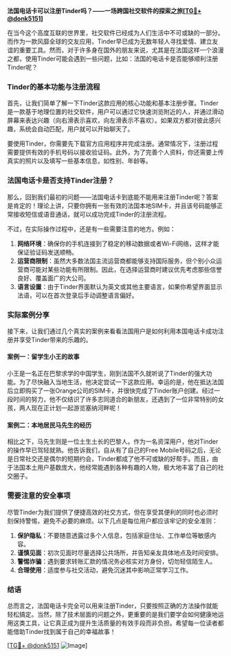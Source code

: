**法国电话卡可以注册Tinder吗？——一场跨国社交软件的探索之旅[[TG💪+ @donk5151](https://t.me/s/donk5151)]**

在当今这个高度互联的世界里，社交软件已经成为人们生活中不可或缺的一部分。而作为一款风靡全球的交友应用，Tinder早已成为无数年轻人寻找爱情、建立友谊的重要工具。然而，对于许多身在国外的朋友来说，尤其是在法国这样一个浪漫之都，使用Tinder可能会遇到一些问题，比如：法国的电话卡是否能够顺利注册Tinder呢？

### Tinder的基本功能与注册流程

首先，让我们简单了解一下Tinder这款应用的核心功能和基本注册步骤。Tinder是一款基于地理位置的社交软件，用户可以通过它快速浏览附近的人，并通过滑动屏幕来表达兴趣（向右滑表示喜欢，向左滑表示不喜欢）。如果双方都对彼此感兴趣，系统会自动匹配，用户就可以开始聊天了。

要使用Tinder，你需要先下载官方应用程序并完成注册。通常情况下，注册过程需要提供有效的手机号码以接收验证码。此外，为了完善个人资料，你还需要上传真实的照片以及填写一些基本信息，如性别、年龄等。

### 法国电话卡是否支持Tinder注册？

那么，回到我们最初的问题——法国电话卡到底能不能用来注册Tinder呢？答案是肯定的！理论上讲，只要你拥有一张有效的法国本地SIM卡，并且该号码能够正常接收短信或语音通话，就可以成功完成Tinder的注册流程。

不过，在实际操作过程中，还是有一些需要注意的地方。例如：

1. **网络环境**：确保你的手机连接到了稳定的移动数据或者Wi-Fi网络，这样才能保证验证码发送顺畅。
2. **运营商限制**：虽然大多数法国主流运营商都能够支持国际服务，但个别小众运营商可能对某些功能有所限制。因此，在选择运营商时建议优先考虑那些信誉良好、覆盖面广的大公司。
3. **语言设置**：由于Tinder界面默认为英文或其他主要语言，如果你希望界面显示法语，可以在首次登录后手动调整语言偏好。

### 实际案例分享

接下来，让我们通过几个真实的案例来看看法国用户是如何利用本国电话卡成功注册并享受Tinder带来的乐趣的。

#### 案例一：留学生小王的故事
小王是一名正在巴黎求学的中国学生，刚到法国不久就听说了Tinder的强大功能。为了尽快融入当地生活，他决定尝试一下这款应用。幸运的是，他在抵达法国后立即购买了一张Orange公司的SIM卡，并很快完成了Tinder账户创建。经过一段时间的努力，他不仅结识了许多志同道合的新朋友，还遇到了一位非常特别的女孩，两人现在正计划一起游览塞纳河畔呢！

#### 案例二：本地居民马先生的经历
相比之下，马先生则是一位土生土长的巴黎人。作为一名资深用户，他对Tinder的操作早已驾轻就熟。他告诉我们，自从有了自己的Free Mobile号码之后，无论是日常社交还是偶尔的短期约会，Tinder都成了他不可或缺的好帮手。而且，由于法国本土用户基数庞大，他经常能遇到各种有趣的人物，极大地丰富了自己的社交圈子。

### 需要注意的安全事项

尽管Tinder为我们提供了便捷高效的社交方式，但在享受其便利的同时也必须时刻保持警惕，避免不必要的麻烦。以下几点是每位用户都应该牢记的安全准则：

1. **保护隐私**：不要随意透露过多个人信息，包括家庭住址、工作单位等敏感内容。
2. **谨慎见面**：初次见面时尽量选择公共场所，并告知亲友具体地点及时间安排。
3. **警惕诈骗**：遇到要求转账汇款的情况务必核实对方身份，切勿轻信陌生人。
4. **合理使用**：适度参与社交活动，避免沉迷其中影响正常学习工作。

### 结语

总而言之，法国电话卡完全可以用来注册Tinder，只要按照正确的方法操作就能轻松搞定。当然，除了技术层面的问题之外，更重要的是我们要学会如何健康地运用这类工具，让它真正成为提升生活质量的有效手段而非负担。希望每一位读者都能借助Tinder找到属于自己的幸福故事！

[[TG💪+ @donk5151](https://t.me/s/donk5151) ![Image](https://i.postimg.cc/rwNCRYN7/Snipaste-2025-04-30-17-27-05.png)]